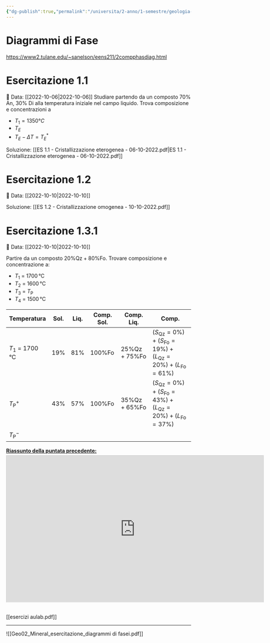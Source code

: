 ```yaml
---
{"dg-publish":true,"permalink":"/universita/2-anno/1-semestre/geologia-applicata/esercitazioni/esercitazione-01-diagrammi-di-fase/"}
---
```


# Diagrammi di Fase

https://www2.tulane.edu/~sanelson/eens211/2compphasdiag.html



# Esercitazione 1.1

📅 Data: [[2022-10-06\|2022-10-06]]
Studiare partendo da un composto $70\% \text{ An, } 30\% \text{ Di}$ alla temperatura iniziale nel campo liquido. Trova composizione e concentrazioni a 
- $T_{1} = 1350°C$
- $T_{E}$
- $T_{E} - \Delta T= T^{*}_{E}$

Soluzione: [[ES 1.1 - Cristallizzazione eterogenea - 06-10-2022.pdf\|ES 1.1 - Cristallizzazione eterogenea - 06-10-2022.pdf]]

# Esercitazione 1.2

📅 Data: [[2022-10-10\|2022-10-10]]

Soluzione: [[ES 1.2 - Cristallizzazione omogenea - 10-10-2022.pdf]]

# Esercitazione 1.3.1

📅 Data: [[2022-10-10\|2022-10-10]]

Partire da un composto $20\% \text{Qz}  + 80\% \text{Fo}$. Trovare composizione e concentrazione a:
- $T_{1}$ = $1700 \, \mathrm{°C}$
- $T_{2}$ = $1600 \, \mathrm{°C}$
- $T_{3}$ = $T_{\text{P}}$
- $T_{4}$ = $1500 \, \mathrm{°C}$

| Temperatura                     | Sol.   | Liq.   | Comp. Sol.        | Comp. Liq.                         | Comp.                                                                                              |
| ------------------------------- | ------ | ------ | ----------------- | ---------------------------------- | ------------ |
| $T_{1}$ = $1700 \, \mathrm{°C}$ | $19\%$ | $81\%$ | $100\% \text{Fo}$ | $25\% \text{Qz}  + 75\% \text{Fo}$ | $(S_{\text{Qz}} = 0\%) + (S_{\text{Fo}} = 19\%) + (L_{\text{Qz}} = 20\%) + (L_{\text{Fo}} = 61\%)$ |
| $T^{+}_{\text{P}}$  | $43\%$ | $57\%$ | $100\% \text{Fo}$ | $35\% \text{Qz} + 65\% \text{Fo}$| $(S_{\text{Qz}} = 0\%) + (S_{\text{Fo}} = 43\%) + (L_{\text{Qz}} = 20\%) + (L_{\text{Fo}} = 37\%)$ |
| $T^{-}_{\text{P}}$      |        |        |                   |         |        |

<div style="width:799.98px"> <strong style="display:block;margin:12px 0 4px"><a href="https://slideplayer.it/slide/10592440/" title="Riassunto della puntata precedente:" target="_blank">Riassunto della puntata precedente:</a></strong><iframe src="https://player.slideplayer.it/34/10592440/" width="700" height="400" frameborder="0" marginwidth="0" marginheight="0" scrolling="no" style="border:1px solid #CCC;border-width:1px 1px 0" allowfullscreen></iframe><div style="padding:5px 0 12px"></div></div>


[[esercizi aulab.pdf]]
___
![[Geo02_Mineral_esercitazione_diagrammi di fasei.pdf]]